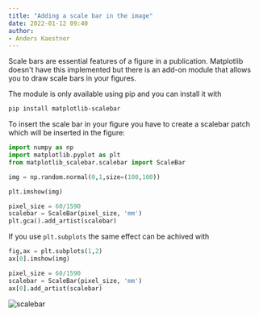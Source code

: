 ```yaml
---
title: "Adding a scale bar in the image"
date: 2022-01-12 09:40
author:
- Anders Kaestner
---
```


Scale bars are essential features of a figure in a publication. Matplotlib doesn't have this implemented but there is an add-on module that allows you to draw scale bars in your figures. 

The module is only available using pip and you can install it with

```bash
pip install matplotlib-scalebar
```

To insert the scale bar in your figure you have to create a scalebar patch which will be inserted in the figure:
```python
import numpy as np
import matplotlib.pyplot as plt
from matplotlib_scalebar.scalebar import ScaleBar

img = np.random.normal(0,1,size=(100,100))

plt.imshow(img)

pixel_size = 60/1590
scalebar = ScaleBar(pixel_size, 'mm') 
plt.gca().add_artist(scalebar)
```

If you use ```plt.subplots``` the same effect can be achived with
```python
fig,ax = plt.subplots(1,2)
ax[0].imshow(img)

pixel_size = 60/1590
scalebar = ScaleBar(pixel_size, 'mm')
ax[0].add_artist(scalebar)

```

![scalebar](https://user-images.githubusercontent.com/11174364/149094452-7cd412be-fe65-490a-b00a-f2d22ee4148a.png)


